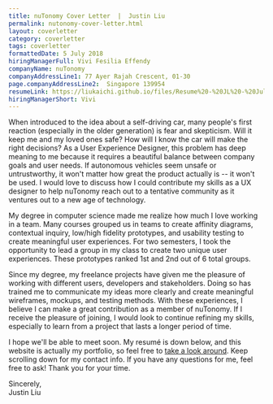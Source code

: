 ```yaml
---
title: nuTonomy Cover Letter  |  Justin Liu
permalink: nutonomy-cover-letter.html
layout: coverletter
category: coverletter
tags: coverletter
formattedDate: 5 July 2018
hiringManagerFull: Vivi Fesilia Effendy
companyName: nuTonomy
companyAddressLine1: 77 Ayer Rajah Crescent, 01-30
page.companyAddressLine2:  Singapore 139954
resumeLink: https://liukaichi.github.io/files/Resume%20-%20JL%20-%20July%202018.pdf
hiringManagerShort: Vivi
---
```

When introduced to the idea about a self-driving car, many people's first reaction (especially in the older generation) is fear and skepticism. Will it keep me and my loved ones safe? How will I know the car will make the right decisions? As a User Experience Designer, this problem has deep meaning to me because it requires a beautiful balance between company goals and user needs. If autonomous vehicles seem unsafe or untrustworthy, it won't matter how great the product actually is -- it won't be used. I would love to discuss how I could contribute my skills as a UX designer to help nuTonomy reach out to a tentative community as it ventures out to a new age of technology.

My degree in computer science made me realize how much I love working in a team. Many courses grouped us in teams to create affinity diagrams, contextual inquiry, low/high fidelity prototypes, and usability testing to create meaningful user experiences. For two semesters, I took the opportunity to lead a group in my class to create two unique user experiences. These prototypes ranked 1st and 2nd out of 6 total groups.

Since my degree, my freelance projects have given me the pleasure of working with different users, developers and stakeholders. Doing so has trained me to communicate my ideas more clearly and create meaningful wireframes, mockups, and testing methods. With these experiences, I believe I can make a great contribution as a member of nuTonomy. If I receive the pleasure of joining, I would look to continue refining my skills, especially to learn from a project that lasts a longer period of time.

I hope we'll be able to meet soon. My resumé is down below, and this website is actually my portfolio, so feel free to <a  target="_blank" href="/">take a look around</a>. Keep scrolling down for my contact info. If you have any questions for me, feel free to ask! Thank you for your time.

Sincerely,  
Justin Liu
